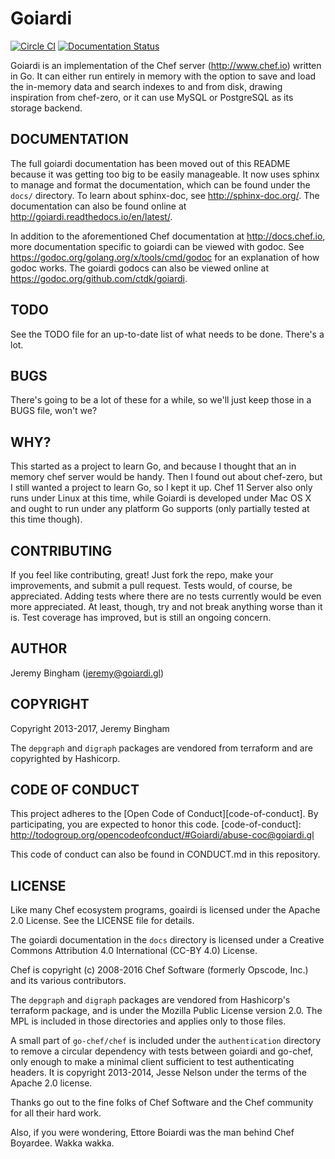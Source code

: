 Goiardi
=======

[![Circle CI](https://circleci.com/gh/ctdk/goiardi/tree/master.svg?style=svg&circle-token=849db1a2f08048be1253cfb876483949b4dc7d7e)](https://circleci.com/gh/ctdk/goiardi/tree/master) [![Documentation Status](https://readthedocs.org/projects/goiardi/badge/?version=latest)](http://goiardi.readthedocs.io/en/latest/?badge=latest)

Goiardi is an implementation of the Chef server (http://www.chef.io) written
in Go. It can either run entirely in memory with the option to save and load the
in-memory data and search indexes to and from disk, drawing inspiration from
chef-zero, or it can use MySQL or PostgreSQL as its storage backend.

DOCUMENTATION
-------------
The full goiardi documentation has been moved out of this README because it was
getting too big to be easily manageable. It now uses sphinx to manage and format
the documentation, which can be found under the `docs/` directory. To learn
about sphinx-doc, see http://sphinx-doc.org/. The documentation can also be
found online at http://goiardi.readthedocs.io/en/latest/.

In addition to the aforementioned Chef documentation at http://docs.chef.io,
more documentation specific to goiardi can be viewed with godoc. See
https://godoc.org/golang.org/x/tools/cmd/godoc for an explanation of how
godoc works. The goiardi godocs can also be viewed online at
https://godoc.org/github.com/ctdk/goiardi.

TODO
----

See the TODO file for an up-to-date list of what needs to be done. There's a
lot.

BUGS
----

There's going to be a lot of these for a while, so we'll just keep those in a
BUGS file, won't we?

WHY?
----

This started as a project to learn Go, and because I thought that an in memory
chef server would be handy. Then I found out about chef-zero, but I still wanted
a project to learn Go, so I kept it up. Chef 11 Server also only runs under
Linux at this time, while Goiardi is developed under Mac OS X and ought to run
under any platform Go supports (only partially tested at this time though).

CONTRIBUTING
------------

If you feel like contributing, great! Just fork the repo, make your
improvements, and submit a pull request. Tests would, of course, be appreciated.
Adding tests where there are no tests currently would be even more appreciated.
At least, though, try and not break anything worse than it is. Test coverage has
improved, but is still an ongoing concern.

AUTHOR
------

Jeremy Bingham (<jeremy@goiardi.gl>)

COPYRIGHT
---------

Copyright 2013-2017, Jeremy Bingham

The `depgraph` and `digraph` packages are vendored from terraform and are
copyrighted by Hashicorp.

CODE OF CONDUCT
---------------

This project adheres to the [Open Code of Conduct][code-of-conduct]. By participating, you are expected to honor this code.
[code-of-conduct]: http://todogroup.org/opencodeofconduct/#Goiardi/abuse-coc@goiardi.gl

This code of conduct can also be found in CONDUCT.md in this repository.

LICENSE
-------

Like many Chef ecosystem programs, goairdi is licensed under the Apache 2.0
License. See the LICENSE file for details.

The goiardi documentation in the `docs` directory is licensed under a Creative
Commons Attribution 4.0 International (CC-BY 4.0) License.

Chef is copyright (c) 2008-2016 Chef Software (formerly Opscode, Inc.) and its
various contributors.

The `depgraph` and `digraph` packages are vendored from Hashicorp's terraform
package, and is under the Mozilla Public License version 2.0. The MPL is
included in those directories and applies only to those files.

A small part of `go-chef/chef` is included under the `authentication` directory
to remove a circular dependency with tests between goiardi and go-chef, only
enough to make a minimal client sufficient to test authenticating headers. It is
copyright 2013-2014, Jesse Nelson under the terms of the Apache 2.0 license.

Thanks go out to the fine folks of Chef Software and the Chef community for all 
their hard work.

Also, if you were wondering, Ettore Boiardi was the man behind Chef Boyardee.
Wakka wakka.

